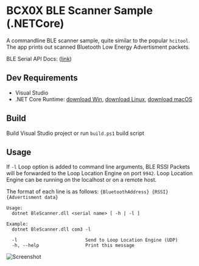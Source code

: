 # BCX0X BLE Scanner Sample  (.NETCore)
A commandline BLE scanner sample, quite similar to the popular `hcitool`. The app prints out scanned Bluetooth Low Energy Advertisment packets.

BLE Serial API Docs: ([link](https://developer.bluecats.com/documentation/libraries/serial-Home))

## Dev Requirements
* Visual Studio
* .NET Core Runtime: [download Win](https://www.microsoft.com/net/download/windows/run), [download Linux](https://www.microsoft.com/net/download/linux/run), [download macOS](https://www.microsoft.com/net/download/macos/run)

## Build
Build Visual Studio project or run `build.ps1` build script

## Usage
If `-l` Loop option is added to command line arguments, BLE RSSI Packets will be forwarded to the Loop Location Engine on port `9942`. Loop Location Engine can be running on the localhost or on a remote host.

 The format of each line is as follows:
```{BluetoothAddress} {RSSI} {Advertisment data}```

```
Usage:
  dotnet BleScanner.dll <serial name> [ -h | -l ]

Example:
  dotnet BleScanner.dll com3 -l

  -l                         Send to Loop Location Engine (UDP)
  -h, --help                 Print this message
  ```

  ![Screenshot](https://user-images.githubusercontent.com/9400300/38267540-7a51564e-3741-11e8-91fd-989476c6d877.PNG)
